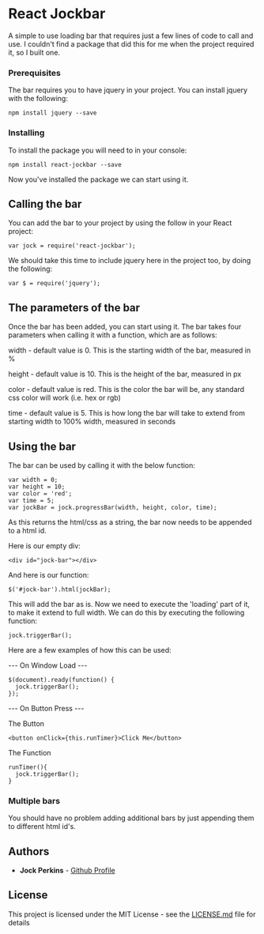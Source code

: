 # React Jockbar

A simple to use loading bar that requires just a few lines of code to call and use. I couldn't find a package that did this for me when the project required it, so I built one.

### Prerequisites

The bar requires you to have jquery in your project.
You can install jquery with the following:

```
npm install jquery --save
```

### Installing

To install the package you will need to in your console:

```
npm install react-jockbar --save
```

Now you've installed the package we can start using it.

## Calling the bar

You can add the bar to your project by using the follow in your React project:

```
var jock = require('react-jockbar');
```

We should take this time to include jquery here in the project too, by doing the following:

```
var $ = require('jquery');
```

## The parameters of the bar

Once the bar has been added, you can start using it. The bar takes four parameters when calling it with a function, which are as follows:

width - default value is 0. This is the starting width of the bar, measured in %

height - default value is 10. This is the height of the bar, measured in px

color - default value is red. This is the color the bar will be, any standard css color will work (i.e. hex or rgb)

time - default value is 5. This is how long the bar will take to extend from starting width to 100% width, measured in seconds

## Using the bar

The bar can be used by calling it with the below function:

```
var width = 0;
var height = 10;
var color = 'red';
var time = 5;
var jockBar = jock.progressBar(width, height, color, time);
```

As this returns the html/css as a string, the bar now needs to be appended to a html id.

Here is our empty div:

```
<div id="jock-bar"></div>
```

And here is our function:

```
$('#jock-bar').html(jockBar);
```

This will add the bar as is. Now we need to execute the 'loading' part of it, to make it extend to full width. We can do this by executing the following function:

```
jock.triggerBar();
```

Here are a few examples of how this can be used:

--- On Window Load ---

```
$(document).ready(function() {
  jock.triggerBar();
});
```

--- On Button Press ---

The Button

```
<button onClick={this.runTimer}>Click Me</button>
```

The Function

```
runTimer(){
  jock.triggerBar();
}
```

### Multiple bars

You should have no problem adding additional bars by just appending them to different html id's.

## Authors

* **Jock Perkins** - [Github Profile](http://www.github.com/Joxxorz)


## License

This project is licensed under the MIT License - see the [LICENSE.md](LICENSE.md) file for details
